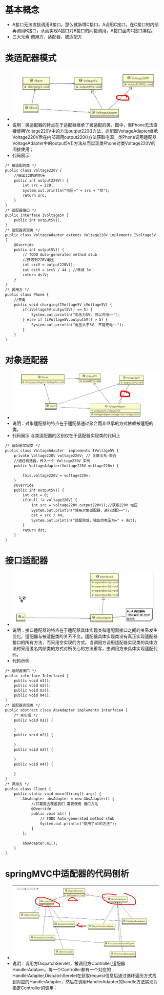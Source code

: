 # 基本概念
- A接口无法直接调用B接口，那么就新增C接口，A调用C接口，在C接口的内部再调用B接口，从而实现A接口对B接口的间接调用，A接口面向C接口编程。
- 三大元素:调用方、适配器、被适配方

# 类适配器模式
- ![类图](适配器模式_files/1.jpg)
- 说明：类适配器的特点在于适配器继承了被适配的类。图中，类Phone无法直接使用Voltage220V中的方法output220()方法，适配器VoltageAdapter继承Voltage220V后在内部调用output220()方法获取电源，类Phone调用适配器VoltageAdapter中的output5V()方法从而实现类Phone对类Voltage220V的间接使用；
- 代码展示
```
/* 被适配的类 */
public class Voltage220V {
	//输出220V的电压
	public int output220V() {
		int src = 220;
		System.out.println("电压=" + src + "伏");
		return src;
	}
}
/* 适配器接口 */
public interface IVoltage5V {
	public int output5V();
}
/* 适配器实现类 */
public class VoltageAdapter extends Voltage220V implements IVoltage5V {
	@Override
	public int output5V() {
		// TODO Auto-generated method stub
		//获取到220V电压
		int srcV = output220V();
		int dstV = srcV / 44 ; //转成 5v
		return dstV;
	}
}
/* 调用方 */
public class Phone {
	//充电
	public void charging(IVoltage5V iVoltage5V) {
		if(iVoltage5V.output5V() == 5) {
			System.out.println("电压为5V, 可以充电~~");
		} else if (iVoltage5V.output5V() > 5) {
			System.out.println("电压大于5V, 不能充电~~");
		}
	}
}
```

# 对象适配器
- ![类图](适配器模式_files/2.jpg)
- 说明：对象适配器的特点在于适配器通过聚合而非继承的方式依赖被适配的类。
- 代码展示,与类适配器的区别仅在于适配器实现类的代码上
```
/* 适配器实现类 */
public class VoltageAdapter  implements IVoltage5V {
	private Voltage220V voltage220V; // 关联关系-聚合	
	//通过构造器，传入一个 Voltage220V 实例
	public VoltageAdapter(Voltage220V voltage220v) {
		
		this.voltage220V = voltage220v;
	}
	@Override
	public int output5V() {		
		int dst = 0;
		if(null != voltage220V) {
			int src = voltage220V.output220V();//获取220V 电压
			System.out.println("使用对象适配器，进行适配~~");
			dst = src / 44;
			System.out.println("适配完成，输出的电压为=" + dst);
		}		
		return dst;		
	}
}
```

# 接口适配器
- ![类图](适配器模式_files/3.jpg)
- 说明：接口适配器的特点在于适配器具体实现类和适配器接口之间的关系发生变化，适配器与被适配类的关系不变。适配器具体实现类没有真正实现适配器接口的所有方法，而采用空实现的方式。当调用方调用适配器实现类的具体方法时采用匿名内部类的方式对所关心的方法重写，由调用方来具体实现适配代码。
- 代码示例
```
/* 适配器接口 */
public interface Interface4 {
	public void m1();
	public void m2();
	public void m3();
	public void m4();
}
/* 适配器实现类 */
public abstract class AbsAdapter implements Interface4 {
	/* 空实现 */
	public void m1() {

	}
	public void m2() {

	}
	public void m3() {

	}
	public void m4() {

	}
}
/* 调用方 */
public class Client {
	public static void main(String[] args) {		
		AbsAdapter absAdapter = new AbsAdapter() {
			//只需要去覆盖我们 需要使用 接口方法
			@Override
			public void m1() {
				// TODO Auto-generated method stub
				System.out.println("使用了m1的方法");
			}
		};
		
		absAdapter.m1();
	}
}
```

# springMVC中适配器的代码刨析
- ![类图](适配器模式_files/4.jpg)
- 说明：调用方DispatchServlet，被调用方Controller,适配器HandlerAdatper。每一个Controller都有一个对应的HandlerAdapter,DispatchServlet在获取request信息后通过循环遍历方式找到对应的HandlerAdapter，然后在调用HandlerAdapter的handle方法实现对指定Controller的调用；